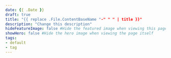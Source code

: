 ```yaml
---
date: {{ .Date }}
draft: true
title: "{{ replace .File.ContentBaseName "-" " " | title }}"
description: "Change this description"
hideFeatureImage: false #Hide the featured image when viewing this page from a list
showHero: false #Hide the hero image when viewing the page itself
tags:
- default
- tag
---
```

